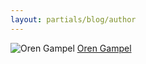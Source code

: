 ```yaml
---
layout: partials/blog/author
---
```


![Oren Gampel](//assets/img/team/members/OrenGampel.jpg)
[Oren Gampel](https://github.com/owlen "link")
